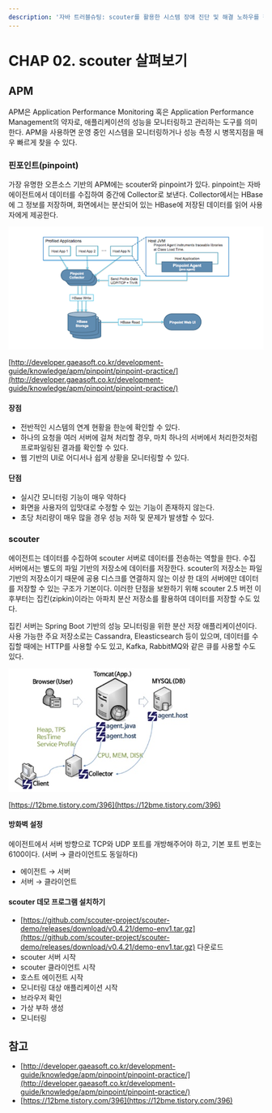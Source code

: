 ```yaml
---
description: '자바 트러블슈팅: scouter를 활용한 시스템 장애 진단 및 해결 노하우를 챕터 2을 요약한 내용입니다.'
---
```


# CHAP 02. scouter 살펴보기

## APM

APM은 Application Performance Monitoring 혹은 Application Performance Management의 약자로, 애플리케이션의 성능을 모니터링하고 관리하는 도구를 의미한다. APM을 사용하면 운영 중인 시스템을 모니터링하거나 성능 측정 시 병목지점을 매우 빠르게 찾을 수 있다.

### 핀포인트\(pinpoint\)

가장 유명한 오픈소스 기반의 APM에는 scouter와 pinpoint가 있다. pinpoint는 자바 에이전트에서 데이터를 수집하여 중간에 Collector로 보낸다. Collector에서는 HBase에 그 정보를 저장하며, 화면에서는 분산되어 있는 HBase에 저장된 데이터를 읽어 사용자에게 제공한다.

![](../../../.gitbook/assets/unnamed.png)

[http://developer.gaeasoft.co.kr/development-guide/knowledge/apm/pinpoint/pinpoint-practice/](http://developer.gaeasoft.co.kr/development-guide/knowledge/apm/pinpoint/pinpoint-practice/)

#### 장점

* 전반적인 시스템의 연계 현황을 한눈에 확인할 수 있다.
* 하나의 요청을 여러 서버에 걸쳐 처리할 경우, 마치 하나의 서버에서 처리한것처럼 프로파일링된 결과를 확인할 수 있다.
* 웹 기반의 UI로 어디서나 쉽게 상황을 모니터링할 수 있다.

#### 단점

* 실시간 모니터링 기능이 매우 약하다
* 화면을 사용자의 입맛대로 수정할 수 있는 기능이 존재하지 않는다.
* 초당 처리량이 매우 많을 경우 성능 저하 및 문제가 발생할 수 있다.

### scouter

에이전트는 데이터를 수집하여 scouter 서버로 데이터를 전송하는 역할을 한다. 수집 서버에서는 별도의 파일 기반의 저장소에 데이터를 저장한다. scouter의 저장소는 파일 기반의 저장소이기 때문에 공용 디스크를 연결하지 않는 이상 한 대의 서버에만 데이터를 저장할 수 있는 구조가 기본이다. 이러한 단점을 보완하기 위해 scouter 2.5 버전 이후부터는 집킨\(zipkin\)이라는 아파치 분산 저장소를 활용하여 데이터를 저장할 수도 있다.

집킨 서버는 Spring Boot 기반의 성능 모니터링을 위한 분산 저장 애플리케이션이다. 사용 가능한 주요 저장소로는 Cassandra, Eleasticsearch 등이 있으며, 데이터를 수집할 때에는 HTTP를 사용할 수도 있고, Kafka, RabbitMQ와 같은 큐를 사용할 수도 있다.

![](../../../.gitbook/assets/9914ba3c5c5f96301c.jpg)

[https://12bme.tistory.com/396](https://12bme.tistory.com/396)

#### 방화벽 설정

에이전트에서 서버 방향으로 TCP와 UDP 포트를 개방해주어야 하고, 기본 포트 번호는 6100이다. \(서버 → 클라이언트도 동일하다\)

* 에이전트 → 서버
* 서버 → 클라이언트

#### scouter 데모 프로그램 설치하기

* [https://github.com/scouter-project/scouter-demo/releases/download/v0.4.21/demo-env1.tar.gz](https://github.com/scouter-project/scouter-demo/releases/download/v0.4.21/demo-env1.tar.gz) 다운로드
* scouter 서버 시작
* scouter 클라이언트 시작
* 호스트 에이전트 시작
* 모니터링 대상 애플리케이션 시작
* 브라우저 확인
* 가상 부하 생성
* 모니터링

## 참고

* [http://developer.gaeasoft.co.kr/development-guide/knowledge/apm/pinpoint/pinpoint-practice/](http://developer.gaeasoft.co.kr/development-guide/knowledge/apm/pinpoint/pinpoint-practice/)
* [https://12bme.tistory.com/396](https://12bme.tistory.com/396)

